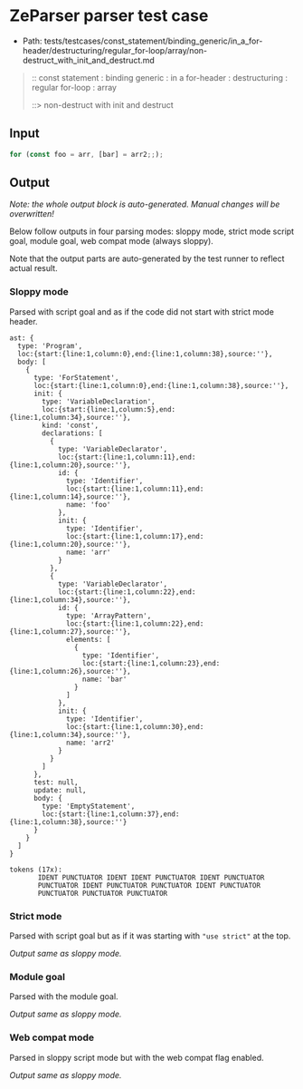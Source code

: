 # ZeParser parser test case

- Path: tests/testcases/const_statement/binding_generic/in_a_for-header/destructuring/regular_for-loop/array/non-destruct_with_init_and_destruct.md

> :: const statement : binding generic : in a for-header : destructuring : regular for-loop : array
>
> ::> non-destruct with init and destruct

## Input

`````js
for (const foo = arr, [bar] = arr2;;);
`````

## Output

_Note: the whole output block is auto-generated. Manual changes will be overwritten!_

Below follow outputs in four parsing modes: sloppy mode, strict mode script goal, module goal, web compat mode (always sloppy).

Note that the output parts are auto-generated by the test runner to reflect actual result.

### Sloppy mode

Parsed with script goal and as if the code did not start with strict mode header.

`````
ast: {
  type: 'Program',
  loc:{start:{line:1,column:0},end:{line:1,column:38},source:''},
  body: [
    {
      type: 'ForStatement',
      loc:{start:{line:1,column:0},end:{line:1,column:38},source:''},
      init: {
        type: 'VariableDeclaration',
        loc:{start:{line:1,column:5},end:{line:1,column:34},source:''},
        kind: 'const',
        declarations: [
          {
            type: 'VariableDeclarator',
            loc:{start:{line:1,column:11},end:{line:1,column:20},source:''},
            id: {
              type: 'Identifier',
              loc:{start:{line:1,column:11},end:{line:1,column:14},source:''},
              name: 'foo'
            },
            init: {
              type: 'Identifier',
              loc:{start:{line:1,column:17},end:{line:1,column:20},source:''},
              name: 'arr'
            }
          },
          {
            type: 'VariableDeclarator',
            loc:{start:{line:1,column:22},end:{line:1,column:34},source:''},
            id: {
              type: 'ArrayPattern',
              loc:{start:{line:1,column:22},end:{line:1,column:27},source:''},
              elements: [
                {
                  type: 'Identifier',
                  loc:{start:{line:1,column:23},end:{line:1,column:26},source:''},
                  name: 'bar'
                }
              ]
            },
            init: {
              type: 'Identifier',
              loc:{start:{line:1,column:30},end:{line:1,column:34},source:''},
              name: 'arr2'
            }
          }
        ]
      },
      test: null,
      update: null,
      body: {
        type: 'EmptyStatement',
        loc:{start:{line:1,column:37},end:{line:1,column:38},source:''}
      }
    }
  ]
}

tokens (17x):
       IDENT PUNCTUATOR IDENT IDENT PUNCTUATOR IDENT PUNCTUATOR
       PUNCTUATOR IDENT PUNCTUATOR PUNCTUATOR IDENT PUNCTUATOR
       PUNCTUATOR PUNCTUATOR PUNCTUATOR
`````

### Strict mode

Parsed with script goal but as if it was starting with `"use strict"` at the top.

_Output same as sloppy mode._

### Module goal

Parsed with the module goal.

_Output same as sloppy mode._

### Web compat mode

Parsed in sloppy script mode but with the web compat flag enabled.

_Output same as sloppy mode._

